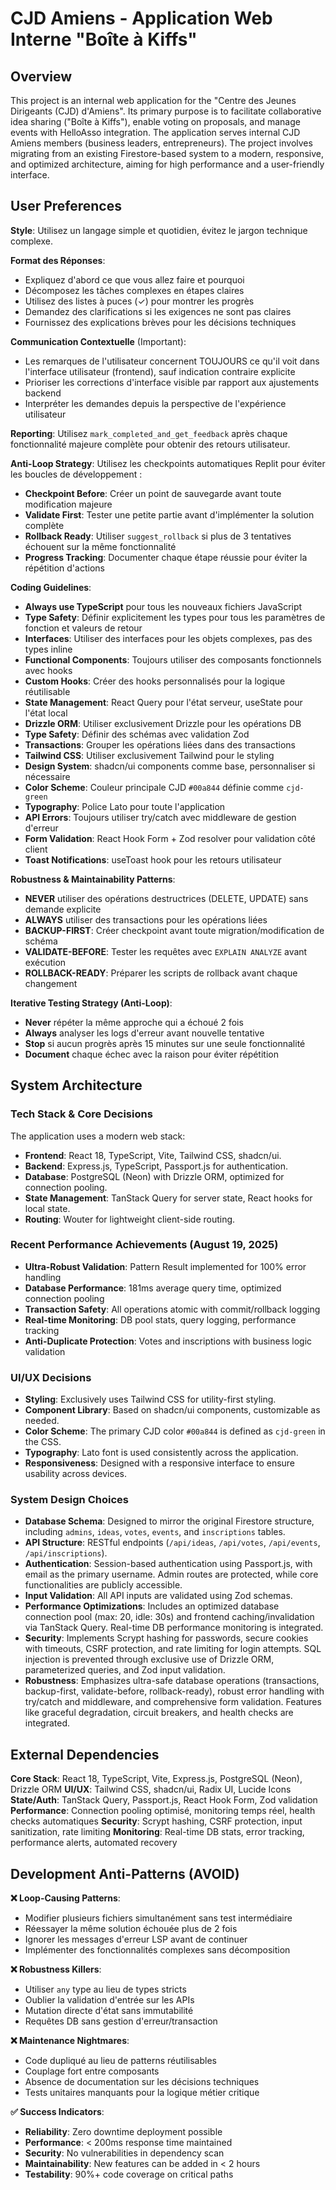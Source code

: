 # CJD Amiens - Application Web Interne "Boîte à Kiffs"

## Overview
This project is an internal web application for the "Centre des Jeunes Dirigeants (CJD) d'Amiens". Its primary purpose is to facilitate collaborative idea sharing ("Boîte à Kiffs"), enable voting on proposals, and manage events with HelloAsso integration. The application serves internal CJD Amiens members (business leaders, entrepreneurs). The project involves migrating from an existing Firestore-based system to a modern, responsive, and optimized architecture, aiming for high performance and a user-friendly interface.

## User Preferences
**Style**: Utilisez un langage simple et quotidien, évitez le jargon technique complexe.

**Format des Réponses**:
- Expliquez d'abord ce que vous allez faire et pourquoi
- Décomposez les tâches complexes en étapes claires
- Utilisez des listes à puces (✓) pour montrer les progrès
- Demandez des clarifications si les exigences ne sont pas claires
- Fournissez des explications brèves pour les décisions techniques

**Communication Contextuelle** (Important):
- Les remarques de l'utilisateur concernent TOUJOURS ce qu'il voit dans l'interface utilisateur (frontend), sauf indication contraire explicite
- Prioriser les corrections d'interface visible par rapport aux ajustements backend
- Interpréter les demandes depuis la perspective de l'expérience utilisateur

**Reporting**: Utilisez `mark_completed_and_get_feedback` après chaque fonctionnalité majeure complète pour obtenir des retours utilisateur.

**Anti-Loop Strategy**: Utilisez les checkpoints automatiques Replit pour éviter les boucles de développement :
- **Checkpoint Before**: Créer un point de sauvegarde avant toute modification majeure
- **Validate First**: Tester une petite partie avant d'implémenter la solution complète
- **Rollback Ready**: Utiliser `suggest_rollback` si plus de 3 tentatives échouent sur la même fonctionnalité
- **Progress Tracking**: Documenter chaque étape réussie pour éviter la répétition d'actions

**Coding Guidelines**:
- **Always use TypeScript** pour tous les nouveaux fichiers JavaScript
- **Type Safety**: Définir explicitement les types pour tous les paramètres de fonction et valeurs de retour
- **Interfaces**: Utiliser des interfaces pour les objets complexes, pas des types inline
- **Functional Components**: Toujours utiliser des composants fonctionnels avec hooks
- **Custom Hooks**: Créer des hooks personnalisés pour la logique réutilisable
- **State Management**: React Query pour l'état serveur, useState pour l'état local
- **Drizzle ORM**: Utiliser exclusivement Drizzle pour les opérations DB
- **Type Safety**: Définir des schémas avec validation Zod
- **Transactions**: Grouper les opérations liées dans des transactions
- **Tailwind CSS**: Utiliser exclusivement Tailwind pour le styling
- **Design System**: shadcn/ui components comme base, personnaliser si nécessaire
- **Color Scheme**: Couleur principale CJD `#00a844` définie comme `cjd-green`
- **Typography**: Police Lato pour toute l'application
- **API Errors**: Toujours utiliser try/catch avec middleware de gestion d'erreur
- **Form Validation**: React Hook Form + Zod resolver pour validation côté client
- **Toast Notifications**: useToast hook pour les retours utilisateur

**Robustness & Maintainability Patterns**:
- **NEVER** utiliser des opérations destructrices (DELETE, UPDATE) sans demande explicite
- **ALWAYS** utiliser des transactions pour les opérations liées
- **BACKUP-FIRST**: Créer checkpoint avant toute migration/modification de schéma
- **VALIDATE-BEFORE**: Tester les requêtes avec `EXPLAIN ANALYZE` avant exécution
- **ROLLBACK-READY**: Préparer les scripts de rollback avant chaque changement

**Iterative Testing Strategy (Anti-Loop)**:
- **Never** répéter la même approche qui a échoué 2 fois
- **Always** analyser les logs d'erreur avant nouvelle tentative
- **Stop** si aucun progrès après 15 minutes sur une seule fonctionnalité
- **Document** chaque échec avec la raison pour éviter répétition

## System Architecture

### Tech Stack & Core Decisions
The application uses a modern web stack:
-   **Frontend**: React 18, TypeScript, Vite, Tailwind CSS, shadcn/ui.
-   **Backend**: Express.js, TypeScript, Passport.js for authentication.
-   **Database**: PostgreSQL (Neon) with Drizzle ORM, optimized for connection pooling.
-   **State Management**: TanStack Query for server state, React hooks for local state.
-   **Routing**: Wouter for lightweight client-side routing.

### Recent Performance Achievements (August 19, 2025)
-   **Ultra-Robust Validation**: Pattern Result<T> implemented for 100% error handling
-   **Database Performance**: 181ms average query time, optimized connection pooling
-   **Transaction Safety**: All operations atomic with commit/rollback logging
-   **Real-time Monitoring**: DB pool stats, query logging, performance tracking
-   **Anti-Duplicate Protection**: Votes and inscriptions with business logic validation

### UI/UX Decisions
-   **Styling**: Exclusively uses Tailwind CSS for utility-first styling.
-   **Component Library**: Based on shadcn/ui components, customizable as needed.
-   **Color Scheme**: The primary CJD color `#00a844` is defined as `cjd-green` in the CSS.
-   **Typography**: Lato font is used consistently across the application.
-   **Responsiveness**: Designed with a responsive interface to ensure usability across devices.

### System Design Choices
-   **Database Schema**: Designed to mirror the original Firestore structure, including `admins`, `ideas`, `votes`, `events`, and `inscriptions` tables.
-   **API Structure**: RESTful endpoints (`/api/ideas`, `/api/votes`, `/api/events`, `/api/inscriptions`).
-   **Authentication**: Session-based authentication using Passport.js, with email as the primary username. Admin routes are protected, while core functionalities are publicly accessible.
-   **Input Validation**: All API inputs are validated using Zod schemas.
-   **Performance Optimizations**: Includes an optimized database connection pool (max: 20, idle: 30s) and frontend caching/invalidation via TanStack Query. Real-time DB performance monitoring is integrated.
-   **Security**: Implements Scrypt hashing for passwords, secure cookies with timeouts, CSRF protection, and rate limiting for login attempts. SQL injection is prevented through exclusive use of Drizzle ORM, parameterized queries, and Zod input validation.
-   **Robustness**: Emphasizes ultra-safe database operations (transactions, backup-first, validate-before, rollback-ready), robust error handling with try/catch and middleware, and comprehensive form validation. Features like graceful degradation, circuit breakers, and health checks are integrated.

## External Dependencies
**Core Stack**: React 18, TypeScript, Vite, Express.js, PostgreSQL (Neon), Drizzle ORM
**UI/UX**: Tailwind CSS, shadcn/ui, Radix UI, Lucide Icons  
**State/Auth**: TanStack Query, Passport.js, React Hook Form, Zod validation
**Performance**: Connection pooling optimisé, monitoring temps réel, health checks automatiques
**Security**: Scrypt hashing, CSRF protection, input sanitization, rate limiting
**Monitoring**: Real-time DB stats, error tracking, performance alerts, automated recovery

## Development Anti-Patterns (AVOID)

**❌ Loop-Causing Patterns**:
- Modifier plusieurs fichiers simultanément sans test intermédiaire
- Réessayer la même solution échouée plus de 2 fois
- Ignorer les messages d'erreur LSP avant de continuer
- Implémenter des fonctionnalités complexes sans décomposition

**❌ Robustness Killers**:
- Utiliser `any` type au lieu de types stricts
- Oublier la validation d'entrée sur les APIs
- Mutation directe d'état sans immutabilité
- Requêtes DB sans gestion d'erreur/transaction

**❌ Maintenance Nightmares**:
- Code dupliqué au lieu de patterns réutilisables
- Couplage fort entre composants
- Absence de documentation sur les décisions techniques
- Tests unitaires manquants pour la logique métier critique

**✅ Success Indicators**:
- **Reliability**: Zero downtime deployment possible
- **Performance**: < 200ms response time maintained
- **Security**: No vulnerabilities in dependency scan
- **Maintainability**: New features can be added in < 2 hours
- **Testability**: 90%+ code coverage on critical paths